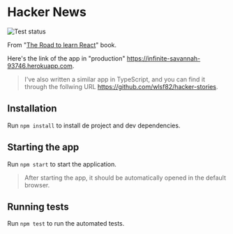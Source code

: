 # Hacker News

![Test status](https://github.com/wlsf82/hackernews/actions/workflows/ci.yml/badge.svg)

From "[The Road to learn React](https://leanpub.com/the-road-to-learn-react)" book.

Here's the link of the app in "production" https://infinite-savannah-93746.herokuapp.com.

> I've also written a similar app in TypeScript, and you can find it through the follwing URL https://github.com/wlsf82/hacker-stories.

## Installation

Run `npm install` to install de project and dev dependencies.

## Starting the app

Run `npm start` to start the application.

> After starting the app, it should be automatically opened in the default browser.

## Running tests

Run `npm test` to run the automated tests.
